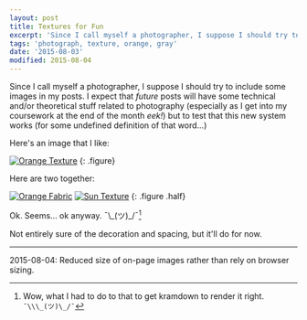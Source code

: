 ```yaml
---
layout: post
title: Textures for Fun
excerpt: 'Since I call myself a photographer, I suppose I should try to include some images in my posts.'
tags: 'photograph, texture, orange, gray'
date: '2015-08-03'
modified: 2015-08-04
---
```


Since I call myself a photographer, I suppose I should try to include some images in my posts. I expect that *future* posts will have some technical and/or theoretical stuff related to photography (especially as I get into my coursework at the end of the month *eek!*) but to test that this new system works (for some undefined definition of that word...)

Here's an image that I like:

[![Orange Texture](/images/posts/th/2015-08-03-barbara-tozier-square-orange-texture.jpg)](/images/posts/2015-08-03-barbara-tozier-square-orange-texture.jpg "Orange Texture")
{: .figure}

Here are two together:

[![Orange Fabric](/images/posts/th/2015-08-03-barbara-tozier-orange-texture.jpg)](/images/posts/2015-08-03-barbara-tozier-orange-texture.jpg "Orange Fabric")
[![Sun Texture](/images/posts/th/2015-08-03-barbara-tozier-sun-texture.jpg)](/images/posts/2015-08-03-barbara-tozier-sun-texture.jpg "Sun Texture")
{: .figure .half}


Ok. Seems... ok anyway. ¯\\\_(ツ)\_/¯[^1]

Not entirely sure of the decoration and spacing, but it'll do for now.

[^1]:Wow, what I had to do to that to get kramdown to render it right. `¯\\\_(ツ)\_/¯`

---

2015-08-04: Reduced size of on-page images rather than rely on browser sizing.
